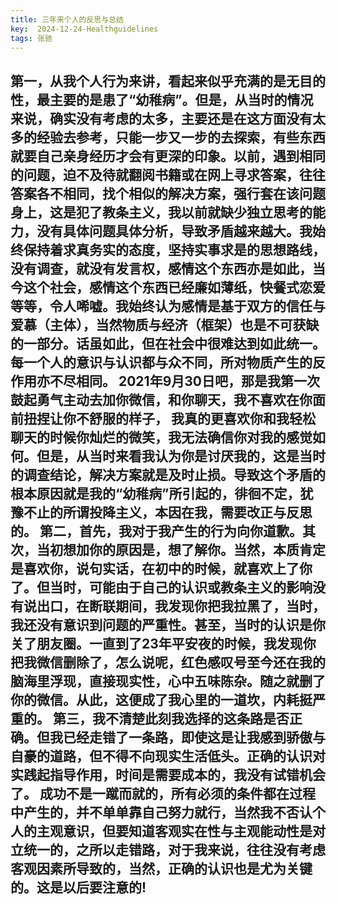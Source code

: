 ```yaml
---
title: 三年来个人的反思与总结
key:  2024-12-24-Healthguidelines
tags: 张驰
---
```

  第一，从我个人行为来讲，看起来似乎充满的是无目的性，最主要的是患了“幼稚病”。但是，从当时的情况来说，确实没有考虑的太多，主要还是在这方面没有太多的经验去参考，只能一步又一步的去探索，有些东西就要自己亲身经历才会有更深的印象。以前，遇到相同的问题，迫不及待就翻阅书籍或在网上寻求答案，往往答案各不相同，找个相似的解决方案，强行套在该问题身上，这是犯了教条主义，我以前就缺少独立思考的能力，没有具体问题具体分析，导致矛盾越来越大。我始终保持着求真务实的态度，坚持实事求是的思想路线，没有调查，就没有发言权，感情这个东西亦是如此，当今这个社会，感情这个东西已经廉如薄纸，快餐式恋爱等等，令人唏嘘。我始终认为感情是基于双方的信任与爱慕（主体），当然物质与经济（框架）也是不可获缺的一部分。话虽如此，但在社会中很难达到如此统一。每一个人的意识与认识都与众不同，所对物质产生的反作用亦不尽相同。
2021年9月30日吧，那是我第一次鼓起勇气主动去加你微信，和你聊天，我不喜欢在你面前扭捏让你不舒服的样子， 我真的更喜欢你和我轻松聊天的时候你灿烂的微笑，我无法确信你对我的感觉如何。但是，从当时来看我认为你是讨厌我的，这是当时的调查结论，解决方案就是及时止损。导致这个矛盾的根本原因就是我的“幼稚病”所引起的，徘徊不定，犹豫不止的所谓投降主义，本因在我，需要改正与反思的。
第二，首先，我对于我产生的行为向你道歉。其次，当初想加你的原因是，想了解你。当然，本质肯定是喜欢你，说句实话，在初中的时候，就喜欢上了你了。但当时，可能由于自己的认识或教条主义的影响没有说出口，在断联期间，我发现你把我拉黑了，当时，我还没有意识到问题的严重性。甚至，当时的认识是你关了朋友圈。一直到了23年平安夜的时候，我发现你把我微信删除了，怎么说呢，红色感叹号至今还在我的脑海里浮现，直接现实性，心中五味陈杂。随之就删了你的微信。从此，这便成了我心里的一道坎，内耗挺严重的。
第三，我不清楚此刻我选择的这条路是否正确。但我已经走错了一条路，即使这是让我感到骄傲与自豪的道路，但不得不向现实生活低头。正确的认识对实践起指导作用，时间是需要成本的，我没有试错机会了。 成功不是一蹴而就的，所有必须的条件都在过程中产生的，并不单单靠自己努力就行，当然我不否认个人的主观意识，但要知道客观实在性与主观能动性是对立统一的，之所以走错路，对于我来说，往往没有考虑客观因素所导致的，当然，正确的认识也是尤为关键的。这是以后要注意的!
---
